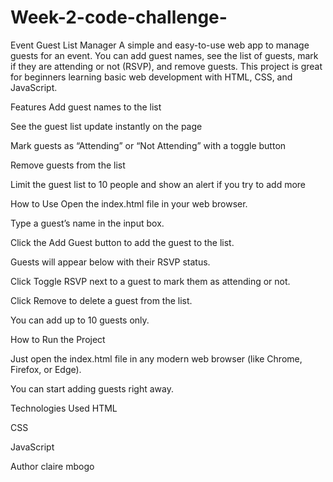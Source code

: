 
# Week-2-code-challenge-

Event Guest List Manager
A simple and easy-to-use web app to manage guests for an event.
You can add guest names, see the list of guests, mark if they are attending or not (RSVP), and remove guests.
This project is great for beginners learning basic web development with HTML, CSS, and JavaScript.

Features
Add guest names to the list

See the guest list update instantly on the page

Mark guests as “Attending” or “Not Attending” with a toggle button

Remove guests from the list

Limit the guest list to 10 people and show an alert if you try to add more

How to Use
Open the index.html file in your web browser.

Type a guest’s name in the input box.

Click the Add Guest button to add the guest to the list.

Guests will appear below with their RSVP status.

Click Toggle RSVP next to a guest to mark them as attending or not.

Click Remove to delete a guest from the list.

You can add up to 10 guests only.

How to Run the Project

Just open the index.html file in any modern web browser (like Chrome, Firefox, or Edge).

You can start adding guests right away.

Technologies Used
HTML

CSS

JavaScript

Author
claire mbogo
